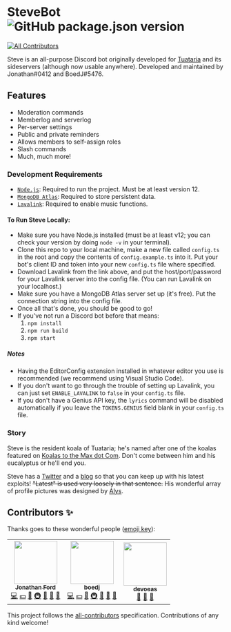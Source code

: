 # SteveBot ![GitHub package.json version](https://img.shields.io/github/package-json/v/tuataria/steve?color=004953)
<!-- ALL-CONTRIBUTORS-BADGE:START - Do not remove or modify this section -->
[![All Contributors](https://img.shields.io/badge/all_contributors-3-orange.svg?style=flat-square)](#contributors-)
<!-- ALL-CONTRIBUTORS-BADGE:END -->
Steve is an all-purpose Discord bot originally developed for [Tuataria] and its sideservers (although now usable anywhere). Developed and maintained by Jonathan#0412 and BoedJ#5476.

## Features
- Moderation commands
- Memberlog and serverlog
- Per-server settings
- Public and private reminders
- Allows members to self-assign roles
- Slash commands
- Much, much more!

### Development Requirements
- [`Node.js`]: Required to run the project. Must be at least version 12.
- [`MongoDB Atlas`]: Required to store persistent data.
- [`Lavalink`]: Required to enable music functions.

#### To Run Steve Locally:
- Make sure you have Node.js installed (must be at least v12; you can check your version by doing `node -v` in your terminal).
- Clone this repo to your local machine, make a new file called `config.ts` in the root and copy the contents of `config.example.ts` into it. Put your bot's client ID and token into your new `config.ts` file where specified.
- Download Lavalink from the link above, and put the host/port/password for your Lavalink server into the config file. (You can run Lavalink on your localhost.)
- Make sure you have a MongoDB Atlas server set up (it's free). Put the connection string into the config file.
- Once all that's done, you should be good to go!
- If you've not run a Discord bot before that means:
    1. `npm install`
    2. `npm run build`
    3. `npm start`

##### Notes
- Having the EditorConfig extension installed in whatever editor you use is recommended (we recommend using Visual Studio Code).
- If you don't want to go through the trouble of setting up Lavalink, you can just set `ENABLE_LAVALINK` to `false` in your `config.ts` file.
- If you don't have a Genius API key, the `lyrics` command will be disabled automatically if you leave the `TOKENS.GENIUS` field blank in your `config.ts` file.

### Story
Steve is the resident koala of Tuataria; he's named after one of the koalas featured on [Koalas to the Max dot Com]. Don't come between him and his eucalyptus or he'll end you.

Steve has a [Twitter] and a [blog] so that you can keep up with his latest exploits! ~~"Latest" is used very loosely in that sentence.~~ His wonderful array of profile pictures was designed by [Alys].


<!----------------- LINKS --------------->

[Tuataria]:                  http://www.tuataria.com
[`Node.js`]:                 https://nodejs.org/en/download/current/
[`MongoDB Atlas`]:           https://www.mongodb.com/cloud/atlas
[`Lavalink`]:                https://github.com/Frederikam/Lavalink
[Twitter]:                   https://twitter.com/StevetheBot
[blog]:                      http://www.tuataria.com/blog/steve/
[Alys]:                      https://twitter.com/alysjones96
[Koalas to the Max dot Com]: http://koalastothemax.com/

## Contributors ✨

Thanks goes to these wonderful people ([emoji key](https://allcontributors.org/docs/en/emoji-key)):

<!-- ALL-CONTRIBUTORS-LIST:START - Do not remove or modify this section -->
<!-- prettier-ignore-start -->
<!-- markdownlint-disable -->
<table>
  <tr>
    <td align="center"><a href="https://linkedin.com/in/jwford65"><img src="https://avatars1.githubusercontent.com/u/13416547?v=4?s=100" width="100px;" alt=""/><br /><sub><b>Jonathan Ford</b></sub></a><br /><a href="https://github.com/tuataria/steve/commits?author=jwford" title="Code">💻</a> <a href="#financial-jwford" title="Financial">💵</a> <a href="#ideas-jwford" title="Ideas, Planning, & Feedback">🤔</a> <a href="#infra-jwford" title="Infrastructure (Hosting, Build-Tools, etc)">🚇</a> <a href="#maintenance-jwford" title="Maintenance">🚧</a> <a href="#projectManagement-jwford" title="Project Management">📆</a> <a href="https://github.com/tuataria/steve/pulls?q=is%3Apr+reviewed-by%3Ajwford" title="Reviewed Pull Requests">👀</a></td>
    <td align="center"><a href="https://github.com/BoedJ"><img src="https://avatars0.githubusercontent.com/u/8688189?v=4?s=100" width="100px;" alt=""/><br /><sub><b>boedj</b></sub></a><br /><a href="https://github.com/tuataria/steve/commits?author=BoedJ" title="Code">💻</a> <a href="#financial-BoedJ" title="Financial">💵</a> <a href="#ideas-BoedJ" title="Ideas, Planning, & Feedback">🤔</a> <a href="#infra-BoedJ" title="Infrastructure (Hosting, Build-Tools, etc)">🚇</a> <a href="#maintenance-BoedJ" title="Maintenance">🚧</a> <a href="#projectManagement-BoedJ" title="Project Management">📆</a> <a href="https://github.com/tuataria/steve/pulls?q=is%3Apr+reviewed-by%3ABoedJ" title="Reviewed Pull Requests">👀</a></td>
    <td align="center"><a href="https://github.com/devoeas"><img src="https://avatars0.githubusercontent.com/u/27713388?v=4?s=100" width="100px;" alt=""/><br /><sub><b>devoeas</b></sub></a><br /><a href="https://github.com/tuataria/steve/issues?q=author%3Adevoeas" title="Bug reports">🐛</a> <a href="#userTesting-devoeas" title="User Testing">📓</a> <a href="#ideas-devoeas" title="Ideas, Planning, & Feedback">🤔</a></td>
  </tr>
</table>

<!-- markdownlint-restore -->
<!-- prettier-ignore-end -->

<!-- ALL-CONTRIBUTORS-LIST:END -->

This project follows the [all-contributors](https://github.com/all-contributors/all-contributors) specification. Contributions of any kind welcome!